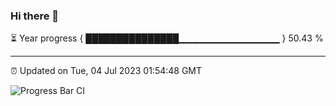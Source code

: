 ### Hi there 👋

⏳ Year progress { ███████████████▁▁▁▁▁▁▁▁▁▁▁▁▁▁▁ } 50.43 %

---

⏰ Updated on Tue, 04 Jul 2023 01:54:48 GMT

![Progress Bar CI](https://github.com/ZhaoGui/ZhaoGui/workflows/Progress%20Bar%20CI/badge.svg)
